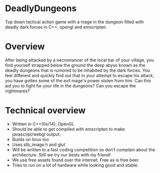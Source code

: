 # DeadlyDungeons
Top down tactical action game with a mage in the dungeon filled with deadly dark forces in C++, opengl and emscripten.

Overview
========

After being attacked by a necromancer of the local bar of your village, you find yourself strapped below the ground the deep abyss known as the deadly dungeons that is rumored to be inhabited by the dark forces. You feel different and quickly find out that in your attempt to escape his attack, you have gotten some of the evil mage's power stolen from him. Can this aid you to fight for your life in the dungeons? Can you escape the nightmares?

Technical overview
==================

* Written in C++(0x/14), OpenGL
* Should be able to get compiled with emscripten to make javascript/webgl output.
* Builds on linux too
* Uses stb_image.h and glut
* Will be written to a fast coding competition so don't complain about the architecture. Still we try our bests with my friend!
* We use free assets found over the internet. Free as is free beer.
* Tries to run on a lot of hardware while looking good and stable.
